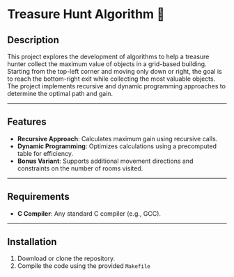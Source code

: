 # Treasure Hunt Algorithm 🔐

## Description
This project explores the development of algorithms to help a treasure hunter collect the maximum value of objects in a grid-based building. Starting from the top-left corner and moving only down or right, the goal is to reach the bottom-right exit while collecting the most valuable objects. The project implements recursive and dynamic programming approaches to determine the optimal path and gain.

---

## Features
- **Recursive Approach**: Calculates maximum gain using recursive calls.
- **Dynamic Programming**: Optimizes calculations using a precomputed table for efficiency.
- **Bonus Variant**: Supports additional movement directions and constraints on the number of rooms visited.

---

## Requirements
- **C Compiler**: Any standard C compiler (e.g., GCC).
---

## Installation
1. Download or clone the repository.
2. Compile the code using the provided `Makefile`
